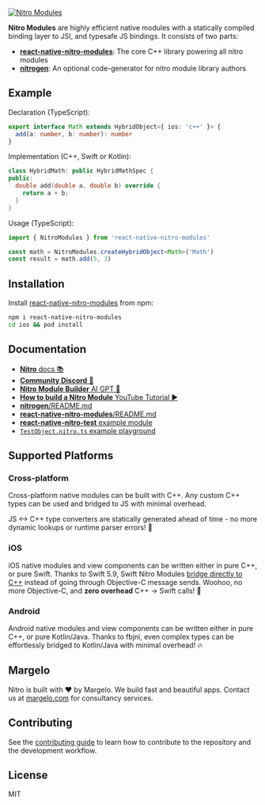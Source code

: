 <a href="https://margelo.com">
  <picture>
    <source media="(prefers-color-scheme: dark)" srcset="./docs/static/img/banner-nitro-modules-dark.png" />
    <source media="(prefers-color-scheme: light)" srcset="./docs/static/img/banner-nitro-modules-light.png" />
    <img alt="Nitro Modules" src="./docs/static/img/banner-nitro-modules-light.png" />
  </picture>
</a>

<br />

**Nitro Modules** are highly efficient native modules with a statically compiled binding layer to JSI, and typesafe JS bindings.
It consists of two parts:

- [**react-native-nitro-modules**](packages/react-native-nitro-modules): The core C++ library powering all nitro modules
- [**nitrogen**](packages/nitrogen): An optional code-generator for nitro module library authors

## Example

Declaration (TypeScript):
```ts
export interface Math extends HybridObject<{ ios: 'c++' }> {
  add(a: number, b: number): number
}
```

Implementation (C++, Swift or Kotlin):
```cpp
class HybridMath: public HybridMathSpec {
public:
  double add(double a, double b) override {
    return a + b;
  }
}
```

Usage (TypeScript):
```ts
import { NitroModules } from 'react-native-nitro-modules'

const math = NitroModules.createHybridObject<Math>('Math')
const result = math.add(5, 3)
```

## Installation

Install [react-native-nitro-modules](https://npmjs.org/react-native-nitro-modules) from npm:
```sh
npm i react-native-nitro-modules
cd ios && pod install
```

## Documentation

- [**Nitro** docs 📚](https://nitro.margelo.com)
- [**Community Discord** 💬](https://margelo.com/discord)
- [**Nitro Module Builder** AI GPT 🤖](https://chatgpt.com/g/g-6870125d0fcc8191925bd20a02c78bcf-nitro-module-builder)
- [**How to build a Nitro Module** YouTube Tutorial ▶️](https://youtu.be/528SxTGnIlc?si=IxH7n09ZVe4iwRPv)
- [**nitrogen**/README.md](./packages/nitrogen/README.md)
- [**react-native-nitro-modules**/README.md](./packages/react-native-nitro-modules/README.md)
- [**react-native-nitro-test** example module](./packages/react-native-nitro-test/README.md)
- [`TestObject.nitro.ts` example playground](./packages/react-native-nitro-test/src/specs/TestObject.nitro.ts)

## Supported Platforms

### Cross-platform

Cross-platform native modules can be built with C++.
Any custom C++ types can be used and bridged to JS with minimal overhead.

JS <-> C++ type converters are statically generated ahead of time - no more dynamic lookups or runtime parser errors! 🥳

### iOS

iOS native modules and view components can be written either in pure C++, or pure Swift.
Thanks to Swift 5.9, Swift Nitro Modules [bridge directly to C++](https://www.swift.org/documentation/cxx-interop/) instead of going through Objective-C message sends. Woohoo, no more Objective-C, and **zero overhead** C++ -> Swift calls! 🥳

### Android

Android native modules and view components can be written either in pure C++, or pure Kotlin/Java.
Thanks to fbjni, even complex types can be effortlessly bridged to Kotlin/Java with minimal overhead! 🔥

## Margelo

Nitro is built with ❤️ by Margelo.
We build fast and beautiful apps. Contact us at [margelo.com](https://margelo.com) for consultancy services.

## Contributing

See the [contributing guide](https://nitro.margelo.com/docs/contributing) to learn how to contribute to the repository and the development workflow.

## License

MIT
